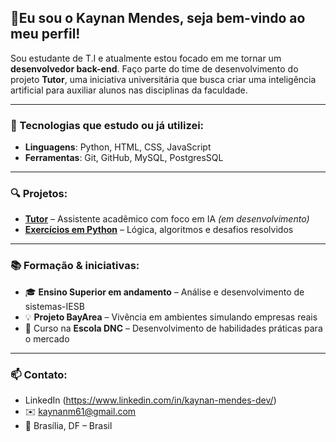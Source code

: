 ## 👋Eu sou o Kaynan Mendes, seja bem-vindo ao meu perfil!

Sou estudante de T.I e atualmente estou focado em me tornar um **desenvolvedor back-end**. Faço parte do time de desenvolvimento do projeto **Tutor**, uma iniciativa universitária que busca criar uma inteligência artificial para auxiliar alunos nas disciplinas da faculdade.

---

### 🧠 Tecnologias que estudo ou já utilizei:
- **Linguagens**: Python, HTML, CSS, JavaScript
- **Ferramentas**: Git, GitHub, MySQL, PostgresSQL

---

### 🔍 Projetos:

- [**Tutor**](https://github.com/fabrica-bayarea/Tutor.git) – Assistente acadêmico com foco em IA *(em desenvolvimento)*  
- [**Exercícios em Python**](https://github.com/seu-usuario/exercicios-python) – Lógica, algoritmos e desafios resolvidos  

---

### 📚 Formação & iniciativas:

- 🎓 **Ensino Superior em andamento** – Análise e desenvolvimento de sistemas-IESB
- 💡 **Projeto BayArea** – Vivência em ambientes simulando empresas reais  
- 📘 Curso na **Escola DNC** – Desenvolvimento de habilidades práticas para o mercado

---

### 📫 Contato:

- LinkedIn (https://www.linkedin.com/in/kaynan-mendes-dev/)
- ✉️ kaynanm61@gmail.com  
- 📍 Brasília, DF – Brasil
